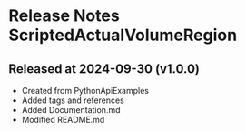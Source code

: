 # Release Notes ScriptedActualVolumeRegion

## Released at 2024-09-30 (v1.0.0)

* Created from PythonApiExamples
* Added tags and references
* Added Documentation.md
* Modified README.md